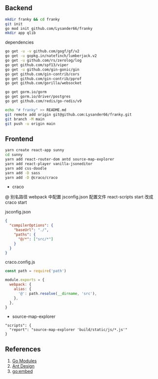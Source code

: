 ## Backend

```sh
mkdir franky && cd franky
git init
go mod init github.com/Lysander66/franky
mkdir app qlib
```

dependencies

```sh
go get -u -v github.com/gogf/gf/v2
go get -u gopkg.in/natefinch/lumberjack.v2
go get -u github.com/rs/zerolog/log
go get github.com/spf13/viper
go get -u github.com/gin-gonic/gin
go get github.com/gin-contrib/cors
go get github.com/gin-contrib/pprof
go get github.com/gorilla/websocket

go get gorm.io/gorm
go get gorm.io/driver/postgres
go get github.com/redis/go-redis/v9
```

```sh
echo "# franky" >> README.md
git remote add origin git@github.com:Lysander66/franky.git
git branch -M main
git push -u origin main
```

## Frontend

```sh
yarn create react-app sunny
cd sunny
yarn add react-router-dom antd source-map-explorer
yarn add react-player vanilla-jsoneditor
yarn add css-doodle
yarn add -D sass
yarn add -D @craco/craco
```

- craco

@ 别名路径 webpack 中配置
jsconfig.json 配置文件
react-scripts start 改成 craco start

jsconfig.json

```json
{
  "compilerOptions": {
    "baseUrl": "./",
    "paths": {
      "@/*": ["src/*"]
    }
  }
}
```

craco.config.js

```js
const path = require('path')

module.exports = {
  webpack: {
    alias: {
      '@': path.resolve(__dirname, 'src'),
    },
  },
}
```

- source-map-explorer

```
"scripts": {
  "report": "source-map-explorer 'build/static/js/*.js'"
}
```

## References

1. [Go Modules](https://github.com/golang/go/wiki/Modules)
1. [Ant Design](https://ant.design/docs/react/use-with-create-react-app-cn)
1. [go:embed](https://github.com/gin-contrib/static/issues/19)
